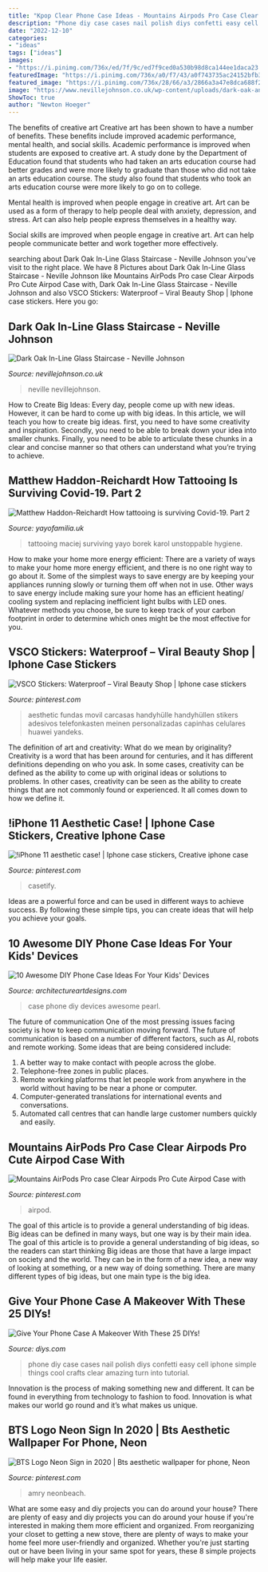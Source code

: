 ```yaml
---
title: "Kpop Clear Phone Case Ideas - Mountains Airpods Pro Case Clear Airpods Pro Cute Airpod Case With"
description: "Phone diy case cases nail polish diys confetti easy cell iphone simple things cool crafts clear amazing turn into tutorial"
date: "2022-12-10"
categories:
- "ideas"
tags: ["ideas"]
images:
- "https://i.pinimg.com/736x/ed/7f/9c/ed7f9ced0a530b98d8ca144ee1daca23.jpg"
featuredImage: "https://i.pinimg.com/736x/a0/f7/43/a0f743735ac24152bfb3c8c463b55719.jpg"
featured_image: "https://i.pinimg.com/736x/28/66/a3/2866a3a47e8dca688f294b502d444aa3.jpg"
image: "https://www.nevillejohnson.co.uk/wp-content/uploads/dark-oak-and-inline-glass-2.jpg"
ShowToc: true
author: "Newton Hoeger"
---
```



The benefits of creative art
Creative art has been shown to have a number of benefits. These benefits include improved academic performance, mental health, and social skills.
Academic performance is improved when students are exposed to creative art. A study done by the Department of Education found that students who had taken an arts education course had better grades and were more likely to graduate than those who did not take an arts education course. The study also found that students who took an arts education course were more likely to go on to college.

Mental health is improved when people engage in creative art. Art can be used as a form of therapy to help people deal with anxiety, depression, and stress. Art can also help people express themselves in a healthy way.

Social skills are improved when people engage in creative art. Art can help people communicate better and work together more effectively.

	

		
searching about Dark Oak In-Line Glass Staircase - Neville Johnson you've visit to the right place. We have 8 Pictures about Dark Oak In-Line Glass Staircase - Neville Johnson like Mountains AirPods Pro case Clear Airpods Pro Cute Airpod Case with, Dark Oak In-Line Glass Staircase - Neville Johnson and also VSCO Stickers: Waterproof – Viral Beauty Shop | Iphone case stickers. Here you go:
		
    
## Dark Oak In-Line Glass Staircase - Neville Johnson

<img loading=lazy src="https://www.nevillejohnson.co.uk/wp-content/uploads/dark-oak-and-inline-glass-2.jpg" onerror="this.onerror=null;this.src='https://tse4.mm.bing.net/th?id=OIP.yrIDMKpjLIj5ASSXO2XfVwHaK5&amp;pid=15.1';" alt="Dark Oak In-Line Glass Staircase - Neville Johnson">

_Source: nevillejohnson.co.uk_

>neville nevillejohnson. 

	

How to Create Big Ideas:
Every day, people come up with new ideas. However, it can be hard to come up with big ideas. In this article, we will teach you how to create big ideas. first, you need to have some creativity and inspiration. Secondly, you need to be able to break down your idea into smaller chunks. Finally, you need to be able to articulate these chunks in a clear and concise manner so that others can understand what you’re trying to achieve.

    
## Matthew Haddon-Reichardt How Tattooing Is Surviving Covid-19. Part 2

<img loading=lazy src="https://cdn.shopify.com/s/files/1/2156/7915/files/69358792_577776116088344_7967161190163939328_o_954e0da3-a676-443b-bb07-a0112cf51637_large.jpg?v=1591204257" onerror="this.onerror=null;this.src='https://tse3.mm.bing.net/th?id=OIP.SyXpKGOwUHiuMXbBs7PZHwAAAA&amp;pid=15.1';" alt="Matthew Haddon-Reichardt How tattooing is surviving Covid-19. Part 2">

_Source: yayofamilia.uk_

>tattooing maciej surviving yayo borek karol unstoppable hygiene. 

	

How to make your home more energy efficient:
There are a variety of ways to make your home more energy efficient, and there is no one right way to go about it. Some of the simplest ways to save energy are by keeping your appliances running slowly or turning them off when not in use. Other ways to save energy include making sure your home has an efficient heating/ cooling system and replacing inefficient light bulbs with LED ones. Whatever methods you choose, be sure to keep track of your carbon footprint in order to determine which ones might be the most effective for you.

    
## VSCO Stickers: Waterproof – Viral Beauty Shop | Iphone Case Stickers

<img loading=lazy src="https://i.pinimg.com/736x/ed/7f/9c/ed7f9ced0a530b98d8ca144ee1daca23.jpg" onerror="this.onerror=null;this.src='https://tse4.mm.bing.net/th?id=OIP.h8ExZo5yfe0RlVmhN9c_3QHaJ5&amp;pid=15.1';" alt="VSCO Stickers: Waterproof – Viral Beauty Shop | Iphone case stickers">

_Source: pinterest.com_

>aesthetic fundas movil carcasas handyhülle handyhüllen stikers adesivos telefonkasten meinen personalizadas capinhas celulares huawei yandeks. 

	

The definition of art and creativity: What do we mean by originality?
Creativity is a word that has been around for centuries, and it has different definitions depending on who you ask. In some cases, creativity can be defined as the ability to come up with original ideas or solutions to problems. In other cases, creativity can be seen as the ability to create things that are not commonly found or experienced. It all comes down to how we define it.

    
## !iPhone 11 Aesthetic Case! | Iphone Case Stickers, Creative Iphone Case

<img loading=lazy src="https://i.pinimg.com/736x/41/af/6e/41af6ee117319bf86fc1aa6cf6446c05.jpg" onerror="this.onerror=null;this.src='https://tse1.mm.bing.net/th?id=OIP.LnKJtsgzdQR11op6fnxbOgHaJ3&amp;pid=15.1';" alt="!iPhone 11 aesthetic case! | Iphone case stickers, Creative iphone case">

_Source: pinterest.com_

>casetify. 

	

Ideas are a powerful force and can be used in different ways to achieve success. By following these simple tips, you can create ideas that will help you achieve your goals.

    
## 10 Awesome DIY Phone Case Ideas For Your Kids&#039; Devices

<img loading=lazy src="https://www.architectureartdesigns.com/wp-content/uploads/2018/10/10-Awesome-DIY-Phone-Case-Ideas-For-Your-Kids-Devices-7.jpg" onerror="this.onerror=null;this.src='https://tse3.mm.bing.net/th?id=OIP.T1cRCDPn0YWy1bLWGfOC5AHaE8&amp;pid=15.1';" alt="10 Awesome DIY Phone Case Ideas For Your Kids&#039; Devices">

_Source: architectureartdesigns.com_

>case phone diy devices awesome pearl. 

	

The future of communication
One of the most pressing issues facing society is how to keep communication moving forward. The future of communication is based on a number of different factors, such as AI, robots and remote working. Some ideas that are being considered include: 
1. A better way to make contact with people across the globe. 
2. Telephone-free zones in public places. 
3. Remote working platforms that let people work from anywhere in the world without having to be near a phone or computer. 
4. Computer-generated translations for international events and conversations. 
5. Automated call centres that can handle large customer numbers quickly and easily.

    
## Mountains AirPods Pro Case Clear Airpods Pro Cute Airpod Case With

<img loading=lazy src="https://i.pinimg.com/736x/a0/f7/43/a0f743735ac24152bfb3c8c463b55719.jpg" onerror="this.onerror=null;this.src='https://tse3.mm.bing.net/th?id=OIP.IECBhiJf7Ij5qPXSHE5SdAHaHa&amp;pid=15.1';" alt="Mountains AirPods Pro case Clear Airpods Pro Cute Airpod Case with">

_Source: pinterest.com_

>airpod. 

	

The goal of this article is to provide a general understanding of big ideas. Big ideas can be defined in many ways, but one way is by their main idea. The goal of this article is to provide a general understanding of big ideas, so the readers can start thinking
Big ideas are those that have a large impact on society and the world. They can be in the form of a new idea, a new way of looking at something, or a new way of doing something. There are many different types of big ideas, but one main type is the big idea.

    
## Give Your Phone Case A Makeover With These 25 DIYs!

<img loading=lazy src="http://cdn.diys.com/wp-content/uploads/2016/01/DIy-Confetti-Phone-cAse.png" onerror="this.onerror=null;this.src='https://tse3.mm.bing.net/th?id=OIP.c0mzMr6pJ7adHvWVsAXITQHaLH&amp;pid=15.1';" alt="Give Your Phone Case A Makeover With These 25 DIYs!">

_Source: diys.com_

>phone diy case cases nail polish diys confetti easy cell iphone simple things cool crafts clear amazing turn into tutorial. 

	

Innovation is the process of making something new and different. It can be found in everything from technology to fashion to food. Innovation is what makes our world go round and it’s what makes us unique.

    
## BTS Logo Neon Sign In 2020 | Bts Aesthetic Wallpaper For Phone, Neon

<img loading=lazy src="https://i.pinimg.com/736x/28/66/a3/2866a3a47e8dca688f294b502d444aa3.jpg" onerror="this.onerror=null;this.src='https://tse3.mm.bing.net/th?id=OIP.SM2aY4ucRT6JAo4c_JhDAwHaHa&amp;pid=15.1';" alt="BTS Logo Neon Sign in 2020 | Bts aesthetic wallpaper for phone, Neon">

_Source: pinterest.com_

>amry neonbeach. 

	

What are some easy and diy projects you can do around your house?
There are plenty of easy and diy projects you can do around your house if you're interested in making them more efficient and organized. From reorganizing your closet to getting a new stove, there are plenty of ways to make your home feel more user-friendly and organized. Whether you're just starting out or have been living in your same spot for years, these 8 simple projects will help make your life easier.

